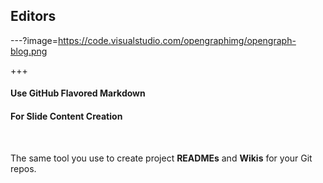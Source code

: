## Editors

---?image=https://code.visualstudio.com/opengraphimg/opengraph-blog.png

+++

#### Use GitHub Flavored Markdown
#### For Slide Content Creation

<br>

The same tool you use to create project **READMEs** and **Wikis** for your Git repos.